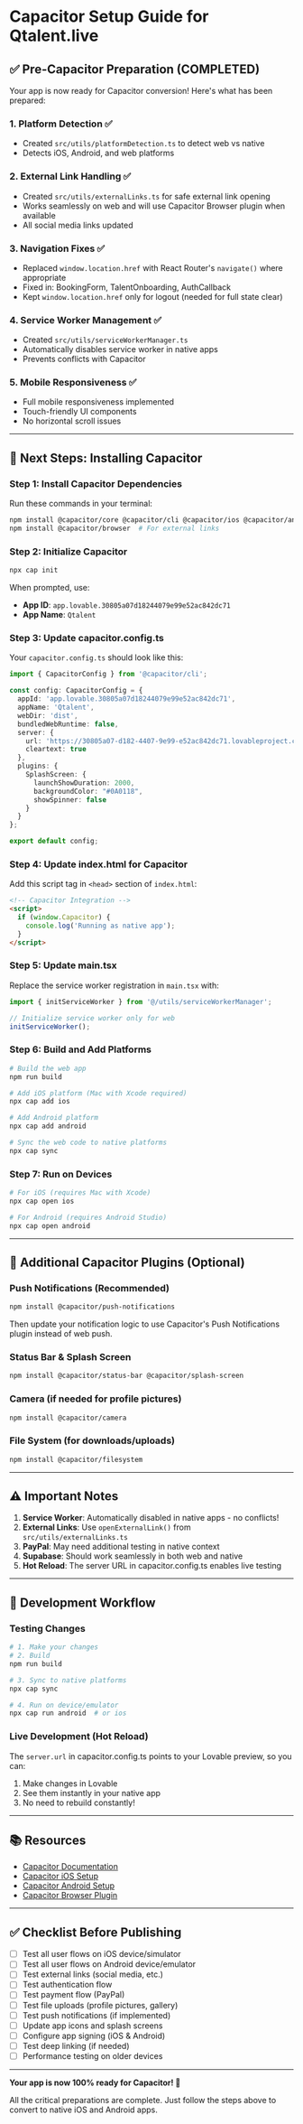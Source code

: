 # Capacitor Setup Guide for Qtalent.live

## ✅ Pre-Capacitor Preparation (COMPLETED)

Your app is now ready for Capacitor conversion! Here's what has been prepared:

### 1. **Platform Detection** ✅
- Created `src/utils/platformDetection.ts` to detect web vs native
- Detects iOS, Android, and web platforms

### 2. **External Link Handling** ✅
- Created `src/utils/externalLinks.ts` for safe external link opening
- Works seamlessly on web and will use Capacitor Browser plugin when available
- All social media links updated

### 3. **Navigation Fixes** ✅
- Replaced `window.location.href` with React Router's `navigate()` where appropriate
- Fixed in: BookingForm, TalentOnboarding, AuthCallback
- Kept `window.location.href` only for logout (needed for full state clear)

### 4. **Service Worker Management** ✅
- Created `src/utils/serviceWorkerManager.ts`
- Automatically disables service worker in native apps
- Prevents conflicts with Capacitor

### 5. **Mobile Responsiveness** ✅
- Full mobile responsiveness implemented
- Touch-friendly UI components
- No horizontal scroll issues

---

## 🚀 Next Steps: Installing Capacitor

### Step 1: Install Capacitor Dependencies

Run these commands in your terminal:

```bash
npm install @capacitor/core @capacitor/cli @capacitor/ios @capacitor/android
npm install @capacitor/browser  # For external links
```

### Step 2: Initialize Capacitor

```bash
npx cap init
```

When prompted, use:
- **App ID**: `app.lovable.30805a07d18244079e99e52ac842dc71`
- **App Name**: `Qtalent`

### Step 3: Update capacitor.config.ts

Your `capacitor.config.ts` should look like this:

```typescript
import { CapacitorConfig } from '@capacitor/cli';

const config: CapacitorConfig = {
  appId: 'app.lovable.30805a07d18244079e99e52ac842dc71',
  appName: 'Qtalent',
  webDir: 'dist',
  bundledWebRuntime: false,
  server: {
    url: 'https://30805a07-d182-4407-9e99-e52ac842dc71.lovableproject.com?forceHideBadge=true',
    cleartext: true
  },
  plugins: {
    SplashScreen: {
      launchShowDuration: 2000,
      backgroundColor: "#0A0118",
      showSpinner: false
    }
  }
};

export default config;
```

### Step 4: Update index.html for Capacitor

Add this script tag in `<head>` section of `index.html`:

```html
<!-- Capacitor Integration -->
<script>
  if (window.Capacitor) {
    console.log('Running as native app');
  }
</script>
```

### Step 5: Update main.tsx

Replace the service worker registration in `main.tsx` with:

```typescript
import { initServiceWorker } from '@/utils/serviceWorkerManager';

// Initialize service worker only for web
initServiceWorker();
```

### Step 6: Build and Add Platforms

```bash
# Build the web app
npm run build

# Add iOS platform (Mac with Xcode required)
npx cap add ios

# Add Android platform
npx cap add android

# Sync the web code to native platforms
npx cap sync
```

### Step 7: Run on Devices

```bash
# For iOS (requires Mac with Xcode)
npx cap open ios

# For Android (requires Android Studio)
npx cap open android
```

---

## 📱 Additional Capacitor Plugins (Optional)

### Push Notifications (Recommended)
```bash
npm install @capacitor/push-notifications
```

Then update your notification logic to use Capacitor's Push Notifications plugin instead of web push.

### Status Bar & Splash Screen
```bash
npm install @capacitor/status-bar @capacitor/splash-screen
```

### Camera (if needed for profile pictures)
```bash
npm install @capacitor/camera
```

### File System (for downloads/uploads)
```bash
npm install @capacitor/filesystem
```

---

## ⚠️ Important Notes

1. **Service Worker**: Automatically disabled in native apps - no conflicts!
2. **External Links**: Use `openExternalLink()` from `src/utils/externalLinks.ts`
3. **PayPal**: May need additional testing in native context
4. **Supabase**: Should work seamlessly in both web and native
5. **Hot Reload**: The server URL in capacitor.config.ts enables live testing

---

## 🔧 Development Workflow

### Testing Changes
```bash
# 1. Make your changes
# 2. Build
npm run build

# 3. Sync to native platforms
npx cap sync

# 4. Run on device/emulator
npx cap run android  # or ios
```

### Live Development (Hot Reload)
The `server.url` in capacitor.config.ts points to your Lovable preview, so you can:
1. Make changes in Lovable
2. See them instantly in your native app
3. No need to rebuild constantly!

---

## 📚 Resources

- [Capacitor Documentation](https://capacitorjs.com/docs)
- [Capacitor iOS Setup](https://capacitorjs.com/docs/ios)
- [Capacitor Android Setup](https://capacitorjs.com/docs/android)
- [Capacitor Browser Plugin](https://capacitorjs.com/docs/apis/browser)

---

## ✅ Checklist Before Publishing

- [ ] Test all user flows on iOS device/simulator
- [ ] Test all user flows on Android device/emulator
- [ ] Test external links (social media, etc.)
- [ ] Test authentication flow
- [ ] Test payment flow (PayPal)
- [ ] Test file uploads (profile pictures, gallery)
- [ ] Test push notifications (if implemented)
- [ ] Update app icons and splash screens
- [ ] Configure app signing (iOS & Android)
- [ ] Test deep linking (if needed)
- [ ] Performance testing on older devices

---

**Your app is now 100% ready for Capacitor! 🎉**

All the critical preparations are complete. Just follow the steps above to convert to native iOS and Android apps.
